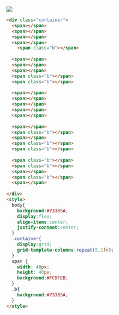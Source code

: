 ![](https://firebasestorage.googleapis.com/v0/b/cssbattleapp.appspot.com/o/user%2Fummd3POvEDfFyeFvVdOMG3OOrwE2%2Ftargets%2Ftarget_Gt1zODM.png?alt=media)

```HTML
<div class="container">
  <span></span>
  <span></span>
  <span></span>
  <span></span>
    <span class="b"></span>
  
  <span></span>
  <span></span>
  <span></span>
  <span class="b"></span>
  <span class="b"></span>
  
  <span></span>
  <span></span>
  <span></span>
  <span></span>
  <span></span>
  
  <span></span>
  <span class="b"></span>
  <span></span>
  <span class="b"></span>
  <span class="b"></span>
  
  <span class="b"></span>
  <span class="b"></span>
  <span></span>
  <span class="b"></span>
  <span></span>
  
</div>
<style>
  body{
    background:#73385A;
    display:flex;
    align-items:center;
    justify-content:center;
  }
  .container{
    display:grid;
    grid-template-columns:repeat(5,1fr);
  }
  span {
    width: 40px;
    height: 40px;
    background:#FCDFEB;
  }
  .b{
    background:#73385A;
  }
</style>
```
